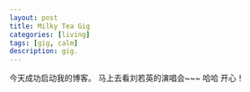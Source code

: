 ```yaml
---
layout: post
title: Milky Tea Gig
categories: [living]
tags: [gig, calm]
description: gig.
---
```



今天成功启动我的博客。
马上去看刘若英的演唱会~~~
哈哈 开心！
